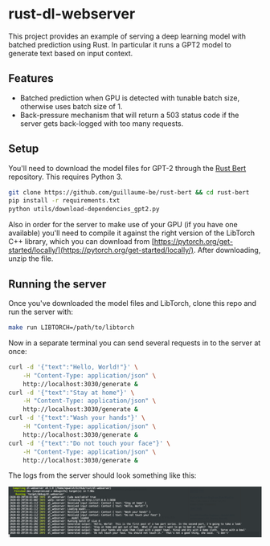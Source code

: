 # rust-dl-webserver

This project provides an example of serving a deep learning model with batched prediction using Rust.
In particular it runs a GPT2 model to generate text based on input context.

## Features

- Batched prediction when GPU is detected with tunable batch size, otherwise uses batch size of 1.
- Back-pressure mechanism that will return a 503 status code if the server gets back-logged with too many requests.

## Setup

You'll need to download the model files for GPT-2 through the [Rust Bert](https://github.com/guillaume-be/rust-bert) repository. This requires Python 3.

```bash
git clone https://github.com/guillaume-be/rust-bert && cd rust-bert
pip install -r requirements.txt
python utils/download-dependencies_gpt2.py
```

Also in order for the server to make use of your GPU (if you have one available) you'll need to compile it against the right
version of the LibTorch C++ library, which you can download from
[https://pytorch.org/get-started/locally/](https://pytorch.org/get-started/locally/). After downloading, unzip the file.

## Running the server

Once you've downloaded the model files and LibTorch, clone this repo and run the server with:

```bash
make run LIBTORCH=/path/to/libtorch
```

Now in a separate terminal you can send several requests in to the server at once:

```bash
curl -d '{"text":"Hello, World!"}' \
    -H "Content-Type: application/json" \
    http://localhost:3030/generate &
curl -d '{"text":"Stay at home"}' \
    -H "Content-Type: application/json" \
    http://localhost:3030/generate &
curl -d '{"text":"Wash your hands"}' \
    -H "Content-Type: application/json" \
    http://localhost:3030/generate &
curl -d '{"text":"Do not touch your face"}' \
    -H "Content-Type: application/json" \
    http://localhost:3030/generate &
```

The logs from the server should look something like this:

![server output](img/server_output.png)

